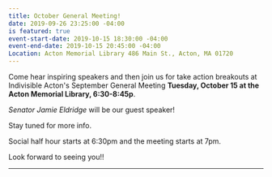 ```yaml
---
title: October General Meeting!
date: 2019-09-26 23:25:00 -04:00
is featured: true
event-start-date: 2019-10-15 18:30:00 -04:00
event-end-date: 2019-10-15 20:45:00 -04:00
Location: Acton Memorial Library 486 Main St., Acton, MA 01720
---
```


Come hear inspiring speakers and then join us for take action breakouts at Indivisible Acton's September General Meeting **Tuesday, October 15 at the Acton Memorial Library, 6:30-8:45p**.  

*Senator Jamie Eldridge* will be our guest speaker!

Stay tuned for more info. 


Social half hour starts at 6:30pm and the meeting starts at 7pm.

Look forward to seeing you!!

*****  


